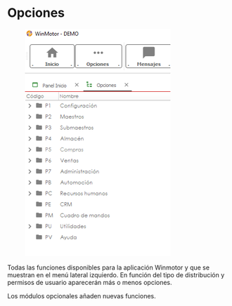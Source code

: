 # Opciones

<figure><img src="../../../.gitbook/assets/imagen (10).png" alt=""><figcaption></figcaption></figure>

Todas las funciones disponibles para la aplicación Winmotor y que se muestran en el menú lateral izquierdo. En función del tipo de distribución y permisos de usuario aparecerán más o menos opciones.

Los módulos opcionales añaden nuevas funciones.
